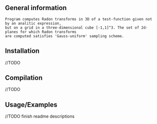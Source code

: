 ## General information

	Program computes Radon transforms in 3D of a test-function given not by an analitic expression, 
	but on a grid in a three-dimensional cube [-1,1]^3. The set of 2d-planes for which Radon transforms
	are computed satisfies 'Gauss-uniform' sampling scheme. 

## Installation
//TODO

## Compilation 
//TODO

## Usage/Examples

//TODO finish readme descriptions  
